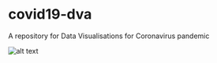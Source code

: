 # covid19-dva
A repository for Data Visualisations for Coronavirus pandemic

![alt text]('worldmap.gif')

